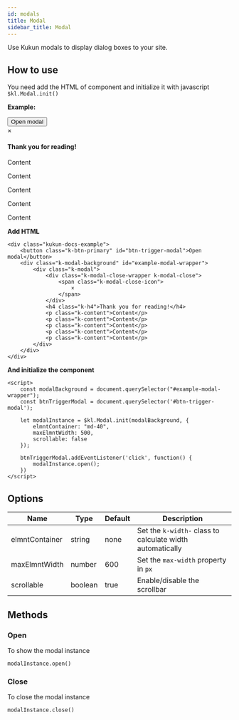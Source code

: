 ```yaml
---
id: modals
title: Modal
sidebar_title: Modal
---
```


Use Kukun modals to display dialog boxes to your site.

## How to use

You need add the HTML of component and initialize it with javascript `$kl.Modal.init()`

**Example:**
<div class="kukun-docs-example">
    <button class="k-btn-primary" id="btn-trigger-modal">Open modal</button>
    <div class="k-modal-background" id="example-modal-wrapper">
        <div class="k-modal" id="example-wrapper">
            <div class="k-modal-close-wrapper k-modal-close">
                <span class="k-modal-close-icon">
                    ×
                </span>
            </div>
            <h4 class="k-h4">Thank you for reading!</h4>
            <p class="k-content">Content</p>
            <p class="k-content">Content</p>
            <p class="k-content">Content</p>
            <p class="k-content">Content</p>
            <p class="k-content">Content</p>
        </div>
    </div>
</div>

<script>
const modalBackground = document.querySelector("#example-modal-wrapper");
const btnTriggerModal = document.querySelector('#btn-trigger-modal');
let modalInstance = $kl.Modal.init(modalBackground, {
    elmntContainer: "md-40",
    maxElmntWidth: 500,
    scrollable: false,
});
btnTriggerModal.addEventListener('click', function() {
    modalInstance.open();
})
</script>

**Add HTML**

```
<div class="kukun-docs-example">
    <button class="k-btn-primary" id="btn-trigger-modal">Open modal</button>
    <div class="k-modal-background" id="example-modal-wrapper">
        <div class="k-modal">
            <div class="k-modal-close-wrapper k-modal-close">
                <span class="k-modal-close-icon">
                    ×
                </span>
            </div>
            <h4 class="k-h4">Thank you for reading!</h4>
            <p class="k-content">Content</p>
            <p class="k-content">Content</p>
            <p class="k-content">Content</p>
            <p class="k-content">Content</p>
            <p class="k-content">Content</p>
        </div>
    </div>
</div>
```
**And initialize the component**

```
<script>
    const modalBackground = document.querySelector("#example-modal-wrapper");
    const btnTriggerModal = document.querySelector('#btn-trigger-modal');

    let modalInstance = $kl.Modal.init(modalBackground, {
        elmntContainer: "md-40",
        maxElmntWidth: 500,
        scrollable: false
    });

    btnTriggerModal.addEventListener('click', function() {
        modalInstance.open();
    })
</script>
```

## Options

| Name            | Type   | Default | Description | 
|---------------- |--------|---------|-------------|
| elmntContainer  | string | none    | Set the `k-width-` class to calculate width automatically |
| maxElmntWidth   | number | 600 | Set the `max-width` property in `px` |
| scrollable      | boolean | true | Enable/disable the scrollbar |

## Methods

### Open
To show the modal instance
```
modalInstance.open()
```

### Close
To close the modal instance
```
modalInstance.close()
```